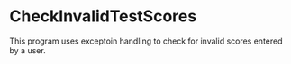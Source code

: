 # CheckInvalidTestScores
This program uses exceptoin handling to check for invalid scores entered by a user.
